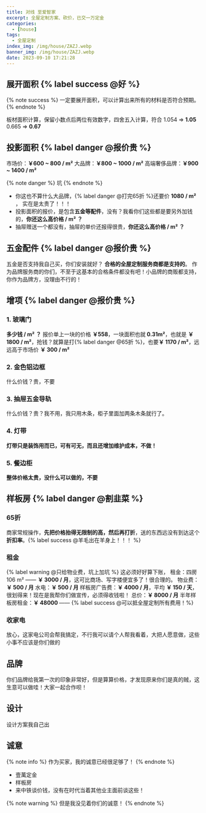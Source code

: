 ```yaml
---
title: 对线 至爱智家
excerpt: 全屋定制方案、砍价，已交一万定金
categories:
  - [house]
tags:
  - 全屋定制
index_img: /img/house/ZAZJ.webp
banner_img: /img/house/ZAZJ.webp
date: 2023-09-10 17:21:28
---
```


## 展开面积 {% label success @好 %}
{% note success %}
一定要展开面积，可以计算出来所有的材料是否符合预期。
{% endnote %}

板材面积计算，保留小数点后两位有效数字，四舍五入计算，符合
<font class=warning-text>1.054</font> => <b class=success-text>1.05</b>
<font class=warning-text>0.665</font> => <b class=success-text>0.67</b>

## 投影面积 {% label danger @报价贵 %}
市场价：<b class=success-text>￥600 ~ 800 / m²</b>
大品牌：<b class=warning-text>￥800 ~ 1000 / m²</b>
高端奢侈品牌：<b class=danger-text>￥900 ~ 1400 / m²</b>

{% note danger %}
坑
{% endnote %}

- 你这也不算什么大品牌，{% label danger @打完65折 %}还要价 <b class=danger-text>1080 / m² </b>， 实在是太贵了！！！
- 投影面积的报价，是包含<b class=warning-text>五金等配件</b>，没有？我看你们这些都是要另外加钱的，<b class=danger-text>你还这么高价格 / m² ？</b>
- 抽屉赠送一个都没有，抽屉的单价还报得很贵，<b class=danger-text>你还这么高价格 / m² ？</b>

## 五金配件 {% label danger @报价贵 %}

五金是否支持我自己买，你们安装就好？
<b class=success-text>合格的全屋定制服务商都是支持的</b>。
<font class=warning-text>作为品牌服务商的你们，不至于这基本的合格条件都没有吧！小品牌的商贩都支持，你作为品牌方，没理由不行的！</font>

## 增项 {% label danger @报价贵 %}

### 1. 玻璃门
<b class=danger-text>多少钱 / m² ？</b>
报价单上一块的价格 <b class=danger-text>￥558</b>，一块面积也就<b class=warning-text> 0.31m²</b>，也就是 <b class=danger-text>￥ 1800 / m²</b>，抢钱？就算是打{% label danger @65折 %}，也要<b class=danger-text>￥ 1170 / m²</b>，远远高于市场价 <b class=success-text>￥ 300 / m²</b>

### 2. 金色铝边框
什么价钱？贵，不要

### 3. 抽屉五金导轨

什么价钱？贵？我不用，我只用木条，柜子里面加两条木条就行了。

### 4. 灯带
<b class=success-text>灯带只是装饰用而已，可有可无，而且还增加维护成本，不做！</b>

### 5. 餐边柜
<b class=warning-text>整体价格太贵，没什么可以做的，不要</b>


## 样板房 {% label danger @割韭菜 %}

### 65折
商家常规操作，<b class=danger-text>先把价格抬得无限制的高，然后再打折</b>，送的东西远没有到达这个<b class=danger-text>折扣率</b>。{% label success @羊毛出在羊身上！！！ %}

### 租金
{% label warning @只给物业费，坑上加坑 %}
<font class=success-text>这必须好好算下账，</font>
租金：<font class=info-text>四房 106 m²</font> —— <b class=success-text>￥ 3000 / 月</b>，这可比商场、写字楼便宜多了！很合理的。
物业费：<b class=success-text>￥ 500 / 月</b>
水电：<b class=success-text>￥ 500 / 月</b>
样板房广告费：<b class=success-text>￥ 4000 / 月</b>，平均 <b class=success-text>￥ 150 / 天</b>， 很划得来！<font class=warning-text>现在是我帮你们做宣传，必须得收钱啦！</font>
总价：<b class=success-text>￥ 8000 / 月</b>
半年样板房租金：<b class=success-text>￥ 48000 </b> —— {% label success @可以抵全屋定制所有费用！%}

### 收家电
放心，这家电公司会帮我搞定，不行我可以请个人帮我看着，大把人愿意做，这些小事不应该是你们做的


## 品牌

你们品牌给我第一次的印象非常好，但是算算价格，才发现原来你们是真的贼，这生意可以做哇！大家一起合作呗！

## 设计
设计方案我自己出

## 诚意
{% note info %}
作为买家，我的诚意已经很足够了！
{% endnote %}

- 壹萬定金
- 样板房
- 来中铁谈价钱，没有在时代当着其他业主面前谈这些！

{% note warning %}
但是我没见着你们的诚意！
{% endnote %}